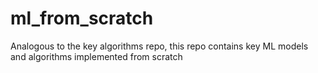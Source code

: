 # ml_from_scratch
Analogous to the key algorithms repo, this repo contains key ML models and algorithms implemented from scratch
